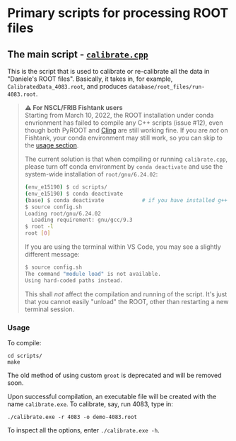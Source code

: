 # Primary scripts for processing ROOT files

## The main script - [`calibrate.cpp`](calibrate.cpp)
This is the script that is used to calibrate or re-calibrate all the data in "Daniele's ROOT files". Basically, it takes in, for example, `CalibratedData_4083.root`, and produces `database/root_files/run-4083.root`.

> **:warning: For NSCL/FRIB Fishtank users**<br>
> Starting from March 10, 2022, the ROOT installation under conda envrionment has failed to compile any C++ scripts (issue #12), even though both PyROOT and [Cling](https://github.com/root-project/cling) are still working fine. If you are *not* on Fishtank, your conda environment may still work, so you can skip to the [usage section](#usage).
> 
> The current solution is that when compiling or running `calibrate.cpp`, please turn off conda environment by `conda deactivate` and use the system-wide installation of `root/gnu/6.24.02`:
> ```bash
> (env_e15190) $ cd scripts/
> (env_e15190) $ conda deactivate
> (base) $ conda deactivate            # if you have installed g++ or ROOT here
> $ source config.sh
> Loading root/gnu/6.24.02
>   Loading requirement: gnu/gcc/9.3
> $ root -l
> root [0] 
> ```
> If you are using the terminal within VS Code, you may see a slightly different message:
> ```bash
> $ source config.sh
> The command "module load" is not available.
> Using hard-coded paths instead.
> ```
> This shall *not* affect the compilation and running of the script. It's just that you cannot easily "unload" the ROOT, other than restarting a new terminal session.

### Usage
To compile:
```console
cd scripts/
make
```
The old method of using custom `groot` is deprecated and will be removed soon.

Upon successful compilation, an executable file will be created with the name `calibrate.exe`. To calibrate, say, run 4083, type in:
```console
./calibrate.exe -r 4083 -o demo-4083.root
```
To inspect all the options, enter `./calibrate.exe -h`.
